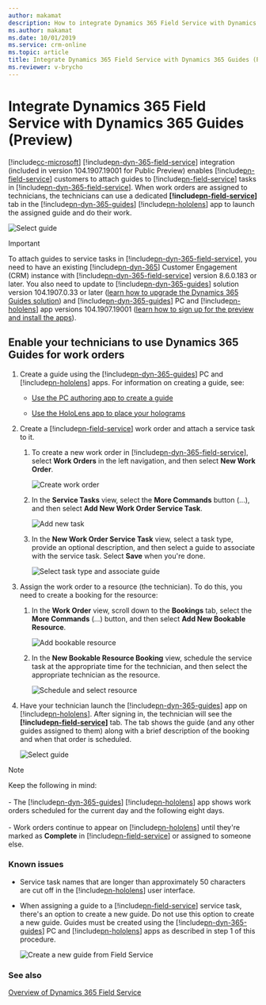 ```yaml
---
author: makamat
description: How to integrate Dynamics 365 Field Service with Dynamics 365 Guides (Preview) so Field Service technicians can follow a guide while doing a work order
ms.author: makamat
ms.date: 10/01/2019
ms.service: crm-online
ms.topic: article
title: Integrate Dynamics 365 Field Service with Dynamics 365 Guides (Preview)
ms.reviewer: v-brycho
---
```


# Integrate Dynamics 365 Field Service with Dynamics 365 Guides (Preview)

[!include[cc-microsoft](../includes/cc-microsoft.md)] [!include[pn-dyn-365-field-service](../includes/pn-dyn-365-field-service.md)] integration (included in version 104.1907.19001 for Public Preview) enables [!include[pn-field-service](../includes/pn-field-service.md)] 
customers to attach guides to [!include[pn-field-service](../includes/pn-field-service.md)] tasks in [!include[pn-dyn-365-field-service](../includes/pn-dyn-365-field-service.md)]. When work orders are assigned to technicians, 
the technicians can use a dedicated **[!include[pn-field-service](../includes/pn-field-service.md)]** tab in the [!include[pn-dyn-365-guides](../includes/pn-dyn-365-guides.md)] [!include[pn-hololens](../includes/pn-hololens.md)] app to launch the assigned guide and do their work.

![Select guide](media/select-guide.PNG "Select guide")   

> [!IMPORTANT]
> To attach guides to service tasks in [!include[pn-dyn-365-field-service](../includes/pn-dyn-365-field-service.md)], you need to have an existing [!include[pn-dyn-365](../includes/pn-dyn-365.md)] Customer Engagement (CRM) instance with [!include[pn-dyn-365-field-service](../includes/pn-dyn-365-field-service.md)] version 8.6.0.183 or later. You also need to update to [!include[pn-dyn-365-guides](../includes/pn-dyn-365-guides.md)] solution version 104.1907.0.33 or later ([learn how to upgrade the Dynamics 365 Guides 
solution](upgrade.md)) and [!include[pn-dyn-365-guides](../includes/pn-dyn-365-guides.md)] PC and [!include[pn-hololens](../includes/pn-hololens.md)] app versions 104.1907.19001 ([learn how to sign up for the preview and install the apps](setup.md)).

## Enable your technicians to use Dynamics 365 Guides for work orders

1. Create a guide using the [!include[pn-dyn-365-guides](../includes/pn-dyn-365-guides.md)] PC and [!include[pn-hololens](../includes/pn-hololens.md)] apps. For information on creating a guide, see:
  
   - [Use the PC authoring app to create a guide](pc-authoring.md)
   
   - [Use the HoloLens app to place your holograms](hololens-authoring.md)
   
2. Create a [!include[pn-field-service](../includes/pn-field-service.md)] work order and attach a service task to it. 

   1. To create a new work order in [!include[pn-dyn-365-field-service](../includes/pn-dyn-365-field-service.md)], select **Work Orders** in the left navigation, and then select **New Work Order**.
   
      ![Create work order](media/create-work-order.PNG "Create work order")  
      
   2. In the **Service Tasks** view, select the **More Commands** button (...), and then select **Add New Work Order Service Task**.
   
      ![Add new task](media/add-new-task.PNG "Add new task")   
      
   3. In the **New Work Order Service Task** view, select a task type, provide an optional description, and then select a 
   guide to associate with the service task. Select **Save** when you're done.
   
      ![Select task type and associate guide](media/new-work-order-options.PNG "Select task type and associate guide")   
      
3. Assign the work order to a resource (the technician). To do this, you need to create a booking for the resource:

   1. In the **Work Order** view, scroll down to the **Bookings** tab, select the **More Commands** (...) button, and then select **Add New Bookable Resource**.
   
      ![Add bookable resource](media/add-bookable-resource.PNG "Add bookable resource")   
      
   2. In the **New Bookable Resource Booking** view, schedule the service task at the appropriate time for the technician, and then select the appropriate technician as the resource.
   
      ![Schedule and select resource](media/schedule-select-resource.PNG "Schedule and select resource")   
      
4. Have your technician launch the [!include[pn-dyn-365-guides](../includes/pn-dyn-365-guides.md)] app on [!include[pn-hololens](../includes/pn-hololens.md)]. After signing in, the technician will see the **[!include[pn-field-service](../includes/pn-field-service.md)]** tab. The tab shows the guide (and any other guides assigned to them) along with a brief description of the booking and when that order is scheduled.

    ![Select guide](media/select-guide-3.PNG "Select guide")   
    
    
> [!NOTE]
> Keep the following in mind:<br><br>- The [!include[pn-dyn-365-guides](../includes/pn-dyn-365-guides.md)] [!include[pn-hololens](../includes/pn-hololens.md)] app shows work orders scheduled for the current day and the following eight days.<br><br>- Work orders continue to appear on [!include[pn-hololens](../includes/pn-hololens.md)] until they're marked as **Complete** in [!include[pn-field-service](../includes/pn-field-service.md)] or assigned to someone else.

### Known issues

- Service task names that are longer than approximately 50 characters are cut off in the [!include[pn-hololens](../includes/pn-hololens.md)] user interface.

- When assigning a guide to a [!include[pn-field-service](../includes/pn-field-service.md)] service task, there's an option to create a new guide. Do not use this option to create a new guide. Guides must be created using the [!include[pn-dyn-365-guides](../includes/pn-dyn-365-guides.md)] PC and [!include[pn-hololens](../includes/pn-hololens.md)] apps as described in step 1 of this procedure.
   
   ![Create a new guide from Field Service](media/create-new-guide-from-field-service.PNG "Create a new guide from Field Service")   

### See also

[Overview of Dynamics 365 Field Service](https://docs.microsoft.com/dynamics365/customer-engagement/field-service/overview)
      
      
   
